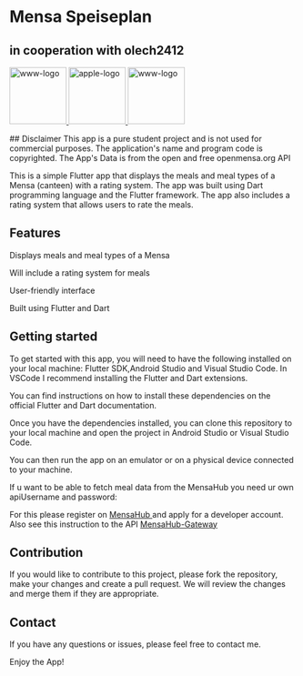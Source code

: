 # Mensa Speiseplan

## in cooperation with olech2412
<p>
<a href="https://play.google.com/store/apps/details?id=com.whosfritz.MensiMates&gl=DE" target="_blank">
  <img src="https://user-images.githubusercontent.com/97552289/217674187-f8aa0711-aa90-4241-9465-de0130ae6dcf.png" width="100" height="100" alt="www-logo">
</a>
<a href="https://mensi-mates.whosfritz.de" target="_blank">
  <img src="https://user-images.githubusercontent.com/97552289/215055483-bcea49a9-04d4-4041-bc3f-5188f4ef4950.png" width="100" height="100" alt="apple-logo">
</a>
<a href="https://mensi-mates.whosfritz.de" target="_blank">
  <img src="https://user-images.githubusercontent.com/97552289/215055980-d8811728-b25f-4155-8834-4c7ff9634909.png" width="100" height="100" alt="www-logo">
</a>
</p>
## Disclaimer
This app is a pure student project and is not used for commercial purposes. The application's name and program code is copyrighted. The App's Data is from the open and free openmensa.org API

This is a simple Flutter app that displays the meals and meal types of a Mensa (canteen) with a rating system.
The app was built using Dart programming language and the Flutter framework.
The app also includes a rating system that allows users to rate the meals.


## Features

<p>Displays meals and meal types of a Mensa</p>
<p>Will include a rating system for meals</p>
<p>User-friendly interface</p>
<p>Built using Flutter and Dart</p>

## Getting started

To get started with this app, you will need to have the following installed on your local machine:
Flutter SDK,Android Studio and Visual Studio Code. In VSCode I recommend installing the Flutter and Dart extensions.

You can find instructions on how to install these dependencies on the official Flutter and Dart documentation.

Once you have the dependencies installed, you can clone this repository to your local machine and open the project in Android Studio or Visual Studio Code.

You can then run the app on an emulator or on a physical device connected to your machine.

If u want to be able to fetch meal data from the MensaHub you need ur own apiUsername and password: 

For this please register on <a href="https://mensahub.olech2412.de/">MensaHub </a> and apply for a developer account. Also see this instruction to the API <a href="https://github.com/olech2412/MensaHub-Gateway" target="_blank"> MensaHub-Gateway </a>

## Contribution

If you would like to contribute to this project, please fork the repository, make your changes and create a pull request. We will review the changes and merge them if they are appropriate.

## Contact

If you have any questions or issues, please feel free to contact me.

Enjoy the App!
